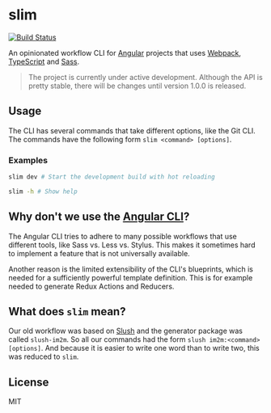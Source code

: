 # slim

[![Build Status](https://travis-ci.org/INSIDEM2M/slim.svg?branch=develop)](https://travis-ci.org/INSIDEM2M/slim)

An opinionated workflow CLI for [Angular](https://angular.io/) projects that uses [Webpack](https://webpack.js.org/), [TypeScript](https://www.typescriptlang.org/)
and [Sass](http://sass-lang.com/).

> The project is currently under active development. Although the API is pretty stable, there will be
changes until version 1.0.0 is released.

## Usage

The CLI has several commands that take different options, like the Git CLI.
The commands have the following form `slim <command> [options]`.

### Examples
```bash
slim dev # Start the development build with hot reloading

slim -h # Show help
```

## Why don't we use the [Angular CLI](https://cli.angular.io/)?

The Angular CLI tries to adhere to many possible workflows that use different tools, like Sass vs.
Less vs. Stylus. This makes it sometimes hard to implement a feature that is not universally available.

Another reason is the limited extensibility of the CLI's blueprints, which is needed for a sufficiently
powerful template definition. This is for example needed to generate Redux Actions and Reducers.

## What does `slim` mean?

Our old workflow was based on [Slush](https://slushjs.github.io/) and the generator package was called `slush-im2m`. So all our commands had the form
`slush im2m:<command> [options]`. And because it is easier to write one word than to write two, this was reduced to `slim`.

## License

MIT